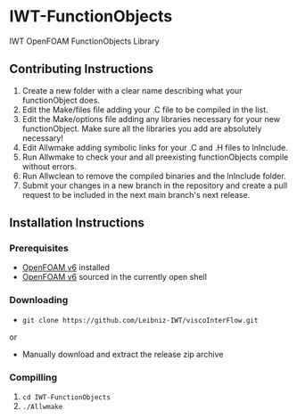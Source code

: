 # IWT-FunctionObjects
IWT OpenFOAM FunctionObjects Library

## Contributing Instructions
1. Create a new folder with a clear name describing what your functionObject does.
2. Edit the Make/files file adding your .C file to be compiled in the list.
3. Edit the Make/options file adding any libraries necessary for your new functionObject. Make sure all the libraries you add are absolutely necessary!
4. Edit Allwmake adding symbolic links for your .C and .H files to lnInclude.
5. Run Allwmake to check your and all preexisting functionObjects compile without errors.
6. Run Allwclean to remove the compiled binaries and the lnInclude folder.
7. Submit your changes in a new branch in the repository and create a pull request to be included in the next main branch's next release.

## Installation Instructions
### Prerequisites
- [OpenFOAM v6](https://openfoam.org/download/source/ "OpenFOAM v6") installed
- [OpenFOAM v6](https://openfoam.org/download/source/ "OpenFOAM v6") sourced in the currently open shell

### Downloading
- `git clone https://github.com/Leibniz-IWT/viscoInterFlow.git`

or
- Manually download and extract the release zip archive

### Compilling
1. `cd IWT-FunctionObjects`
2. `./Allwmake`
